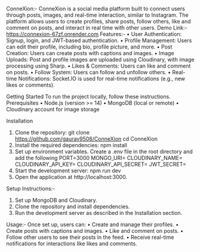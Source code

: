 ConneXion:-
ConneXion is a social media platform built to connect users through posts, images, and real-time interaction, similar to Instagram. The platform allows users to create profiles, share posts, follow others, like and comment on posts, and interact in real time with other users.
Demo Link:-https://connexion-67zf.onrender.com
Features:-
•	User Authentication: Signup, login, and JWT-based authentication.
•	Profile Management: Users can edit their profile, including bio, profile picture, and more.
•	Post Creation: Users can create posts with captions and images.
•	Image Uploads: Post and profile images are uploaded using Cloudinary, with image processing using Sharp.
•	Likes & Comments: Users can like and comment on posts.
•	Follow System: Users can follow and unfollow others.
•	Real-time Notifications: Socket.IO is used for real-time notifications (e.g., new likes or comments).

Getting Started
To run the project locally, follow these instructions.
Prerequisites
•	Node.js (version >= 14)
•	MongoDB (local or remote)
•	Cloudinary account for image storage

Installation
1.	Clone the repository:
git clone https://github.com/gaurav9508/ConneXion
cd ConneXion
2.	Install the required dependencies:
npm install
3.	Set up environment variables. Create a .env file in the root directory and add the following
PORT=3000
MONGO_URI=<Your MongoDB URI>
CLOUDINARY_NAME=<Your Cloudinary Cloud Name>
CLOUDINARY_API_KEY=<Your Cloudinary API Key>
CLOUDINARY_API_SECRET=<Your Cloudinary API Secret>
JWT_SECRET=<Your JWT Secret>
4.	Start the development server: 
npm run dev
5.	Open the application at http://localhost:3000.
   
Setup Instructions:-
1.	Set up MongoDB and Cloudinary.
2.	Clone the repository and install dependencies.
3.	Run the development server as described in the Installation section.
   
Usage:-
Once set up, users can:
•	Create and manage their profiles.
•	Create posts with captions and images.
•	Like and comment on posts.
•	Follow other users to see their posts in the feed.
•	Receive real-time notifications for interactions like likes and comments.





